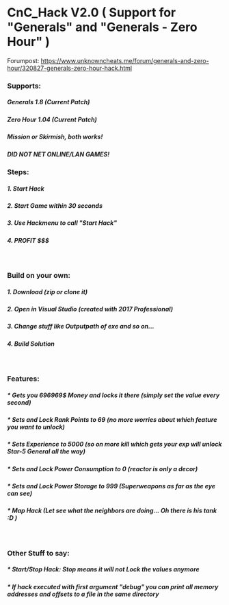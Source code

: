 # CnC_Hack V2.0 ( Support for "Generals" and "Generals - Zero Hour" )
Forumpost: https://www.unknowncheats.me/forum/generals-and-zero-hour/320827-generals-zero-hour-hack.html
<br/>

### Supports:
##### Generals 1.8 (Current Patch)
##### Zero Hour 1.04 (Current Patch)
##### Mission or Skirmish, both works!
##### DID NOT NET ONLINE/LAN GAMES!

### Steps:
##### 1. Start Hack
##### 2. Start Game within 30 seconds
##### 3. Use Hackmenu to call "Start Hack"
##### 4. PROFIT $$$
<br/>

### Build on your own:
##### 1. Download (zip or clone it)
##### 2. Open in Visual Studio (created with 2017 Professional)
##### 3. Change stuff like Outputpath of exe and so on...
##### 4. Build Solution
<br/>

### Features:
##### * Gets you 696969$ Money and locks it there (simply set the value every second)
##### * Sets and Lock Rank Points to 69 (no more worries about which feature you want to unlock)
##### * Sets Experience to 5000 (so on more kill *which gets your exp* will unlock Star-5 General all the way)
##### * Sets and Lock Power Consumption to 0 (reactor is only a decor)
##### * Sets and Lock Power Storage to 999 (Superweapons as far as the eye can see)
##### * Map Hack (Let see what the neighbors are doing... Oh there is his tank :D )<br/>
<br/>

### Other Stuff to say:
##### * Start/Stop Hack: Stop means it will not Lock the values anymore
##### * If hack executed with first argument "debug" you can print all memory addresses and offsets to a file in the same directory
 
